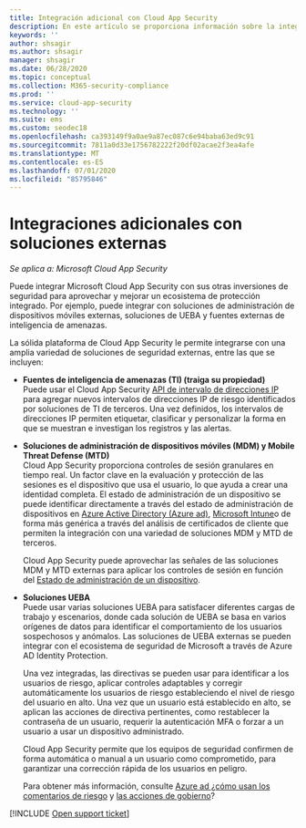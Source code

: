 ```yaml
---
title: Integración adicional con Cloud App Security
description: En este artículo se proporciona información sobre la integración de soluciones de terceros con Cloud App Security.
keywords: ''
author: shsagir
ms.author: shsagir
manager: shsagir
ms.date: 06/28/2020
ms.topic: conceptual
ms.collection: M365-security-compliance
ms.prod: ''
ms.service: cloud-app-security
ms.technology: ''
ms.suite: ems
ms.custom: seodec18
ms.openlocfilehash: ca393149f9a0ae9a87ec087c6e94baba63ed9c91
ms.sourcegitcommit: 7811a0d33e1756782222f20df02acae2f3ea4afe
ms.translationtype: MT
ms.contentlocale: es-ES
ms.lasthandoff: 07/01/2020
ms.locfileid: "85795846"
---
```

# <a name="additional-integrations-with-external-solutions"></a>Integraciones adicionales con soluciones externas

*Se aplica a: Microsoft Cloud App Security*

Puede integrar Microsoft Cloud App Security con sus otras inversiones de seguridad para aprovechar y mejorar un ecosistema de protección integrado. Por ejemplo, puede integrar con soluciones de administración de dispositivos móviles externas, soluciones de UEBA y fuentes externas de inteligencia de amenazas.

La sólida plataforma de Cloud App Security le permite integrarse con una amplia variedad de soluciones de seguridad externas, entre las que se incluyen:

- **Fuentes de inteligencia de amenazas (TI) (traiga su propiedad)**  
    Puede usar el Cloud App Security [API de intervalo de direcciones IP](api-data-enrichment.md) para agregar nuevos intervalos de direcciones IP de riesgo identificados por soluciones de TI de terceros. Una vez definidos, los intervalos de direcciones IP permiten etiquetar, clasificar y personalizar la forma en que se muestran e investigan los registros y las alertas.

- **Soluciones de administración de dispositivos móviles (MDM) y Mobile Threat Defense (MTD)**  
    Cloud App Security proporciona controles de sesión granulares en tiempo real. Un factor clave en la evaluación y protección de las sesiones es el dispositivo que usa el usuario, lo que ayuda a crear una identidad completa. El estado de administración de un dispositivo se puede identificar directamente a través del estado de administración de dispositivos en [Azure Active Directory (Azure ad)](/azure/active-directory/conditional-access/overview), [Microsoft Intune](/intune/mobile-threat-defense)o de forma más genérica a través del análisis de certificados de cliente que permiten la integración con una variedad de soluciones MDM y MTD de terceros.

    Cloud App Security puede aprovechar las señales de las soluciones MDM y MTD externas para aplicar los controles de sesión en función del [Estado de administración de un dispositivo](proxy-intro-aad.md#managed-device-identification).

- **Soluciones UEBA**  
    Puede usar varias soluciones UEBA para satisfacer diferentes cargas de trabajo y escenarios, donde cada solución de UEBA se basa en varios orígenes de datos para identificar el comportamiento de los usuarios sospechosos y anómalos. Las soluciones de UEBA externas se pueden integrar con el ecosistema de seguridad de Microsoft a través de Azure AD Identity Protection.

    Una vez integradas, las directivas se pueden usar para identificar a los usuarios de riesgo, aplicar controles adaptables y corregir automáticamente los usuarios de riesgo estableciendo el nivel de riesgo del usuario en alto. Una vez que un usuario está establecido en alto, se aplican las acciones de directiva pertinentes, como restablecer la contraseña de un usuario, requerir la autenticación MFA o forzar a un usuario a usar un dispositivo administrado.

    Cloud App Security permite que los equipos de seguridad confirmen de forma automática o manual a un usuario como comprometido, para garantizar una corrección rápida de los usuarios en peligro.

    Para obtener más información, consulte [Azure ad ¿cómo usan los comentarios de riesgo](/azure/active-directory/identity-protection/howto-identity-protection-risk-feedback#how-does-azure-ad-use-my-risk-feedback) y [las acciones de gobierno](accounts.md#governance-actions)?

[!INCLUDE [Open support ticket](includes/support.md)]
